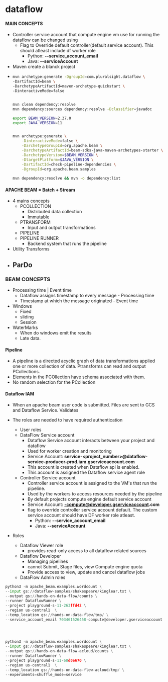 # dataflow


#### MAIN CONCEPTS
- Controller service account that compute engine vm use for running the dataflow can be changed using
  - Flag to Override default controller(default service account). This should atleast include df worker role
    - Python: __--service_account_email__ 
    - Java: __--serviceAccount__
- Maven create a blanck project
- 
  ``` sh
  mvn archetype:generate -DgroupId=com.pluralsight.dataflow \
  -DartifactId=beam \
  -DarchetypeArtifactId=maven-archetype-quickstart \
  -DinteractiveMode=false


  mvn clean dependency:resolve
  mvn dependency:sources dependency:resolve -Dclassifier=javadoc

  export BEAM_VERSION=2.37.0
  export JAVA_VERSION=11


  mvn archetype:generate \
      -DinteractiveMode=false \
      -DarchetypeGroupId=org.apache.beam \
      -DarchetypeArtifactId=beam-sdks-java-maven-archetypes-starter \
      -DarchetypeVersion=$BEAM_VERSION \
      -DtargetPlatform=$JAVA_VERSION \
      -DartifactId=check-pipeline-dependencies \
      -DgroupId=org.apache.beam.samples
    
  mvn dependency:resolve && mvn -o dependency:list

  ```

#### APACHE BEAM = Batch + Stream
 - 4 mains concepts
   - PCOLLECTION
     - Distributed data collection
     - Immutable
   - PTRANSFORM
     - Input and output transformations
   - PIPELINE
   - PIPELINE RUNNER
     - Backend system that runs the pipeline
 - Utility Transforms
 - ParDo
   - 
### BEAM CONCEPTS
- Processing time | Event time
  -  Dataflow assigns timestamp to every message - Processing time 
  -  Timestamp at which the message originated - Event time
- Windows
  - Fixed 
  - sliding
  - Session
- WaterMarks
  - When do windows emit the results
  - Late data. 




#### Pipeline
- A pipeline is a directed acyclic graph of data transformations applied one or more collection of data. Ptransforms can read and output PCollections. 
- Elements in the PCOllection have schema associated with them. 
- No random selection for the PCollection

#### Dataflow IAM 

- When an apache beam user code is submitted. Files are sent to GCS and Dataflow Service. Validates 
- The roles are needed to have required authentication
  - User roles
  - DataFlow Service account  
    - Dataflow Service account interacts between your project and dataflow  
    - Used for worker creation and monitoring
    - Service Account: __service-<project_number>@dataflow-service-producer-prod.iam.gserviceaccount.com__
    - This account is created when Dataflow api is enabled. 
    - This account is assigned the Dataflow service agent role
  - Controller Service account
    - Controller service account is assigned to the VM's that run the pipeline. 
    - Used by the workers to access resources needed by the pipeline
    - By default projects compute engine default service account
    - Service Account: __<project-number>-compute@developer.gserviceaccount.com__
    - flag to override controller service account default. The custom service account should have DF worker role atleast. 
      - Python: __--service_account_email__
      - Java: __--serviceAccount__


- Roles 
  - Dataflow Viewer role
    - provides read-only access to all dataflow related sources 
  - Dataflow Developer
    - Managing pipelines
    - cannot Submit, Stage files, view Compute engine quota
    - Provide access to view, update and cancel dataflow jobs
  - DataFlow Admin roles 
  



``` python
python3 -m apache_beam.examples.wordcount \
--input gs://dataflow-samples/shakespeare/kinglear.txt \
--output gs://hands-on-data-flow/counts \
--runner DataflowRunner \
--project playground-s-11-263ffd42 \
--region us-central1  \
--temp_location gs://hands-on-data-flow/tmp/ \
--service_account_email 703461526458-compute@developer.gserviceaccount.com




python3 -m apache_beam.examples.wordcount \
--input gs://dataflow-samples/shakespeare/kinglear.txt \
--output gs://hands-on-data-flow-acloud/counts \
--runner DataflowRunner \
--project playground-s-11-68d8e670 \
--region us-central1  \
--temp_location gs://hands-on-data-flow-acloud/tmp/ \
--experiments=shuffle_mode=service


```




